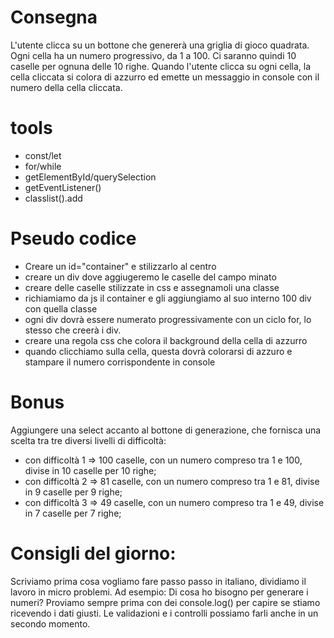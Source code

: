 # Consegna

L'utente clicca su un bottone che genererà una griglia di gioco quadrata.
Ogni cella ha un numero progressivo, da 1 a 100.
Ci saranno quindi 10 caselle per ognuna delle 10 righe.
Quando l'utente clicca su ogni cella, la cella cliccata si colora di azzurro ed emette un messaggio in console con il numero della cella cliccata.

# tools

- const/let 
- for/while
- getElementById/querySelection
- getEventListener()
-  classlist().add


# Pseudo codice

- Creare un id="container" e stilizzarlo al centro
- creare un div dove aggiugeremo le caselle del campo minato
- creare delle caselle stilizzate in css e assegnamoli una classe
- richiamiamo da js il container e gli aggiungiamo al suo interno 100 div con quella classe
- ogni div dovrà essere numerato progressivamente con un ciclo for, lo stesso che creerà i div.
- creare una regola css che colora il background della cella di azzurro
- quando clicchiamo sulla cella, questa dovrà colorarsi di azzuro e stampare il numero corrispondente in console












# Bonus
Aggiungere una select accanto al bottone di generazione, che fornisca una scelta tra tre diversi livelli di difficoltà:

- con difficoltà 1 => 100 caselle, con un numero compreso tra 1 e 100, divise in 10 caselle per 10 righe;
- con difficoltà 2 => 81 caselle, con un numero compreso tra 1 e 81, divise in 9 caselle per 9 righe;
- con difficoltà 3 => 49 caselle, con un numero compreso tra 1 e 49, divise in 7 caselle per 7 righe;

# Consigli del giorno:

Scriviamo prima cosa vogliamo fare passo passo in italiano, dividiamo il lavoro in micro problemi.
Ad esempio:
Di cosa ho bisogno per generare i numeri?
Proviamo sempre prima con dei console.log() per capire se stiamo ricevendo i dati giusti.
Le validazioni e i controlli possiamo farli anche in un secondo momento.


